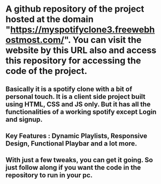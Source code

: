 # A github repository of the project hosted at the domain "https://myspotifyclone3.freewebhostmost.com/". You can visit the website by this URL also and access this repository for accessing the code of the project. 

## Basically it is a spotify clone with a bit of personal touch. It is a client side project built using HTML, CSS and JS only. But it has all the functionalities of a working spotify except Login and signup.

## Key Features : Dynamic Playlists, Responsive Design, Functional Playbar and a lot more.

## With just a few tweaks, you can get it going. So just follow along if you want the code in the repository to run in your pc.
